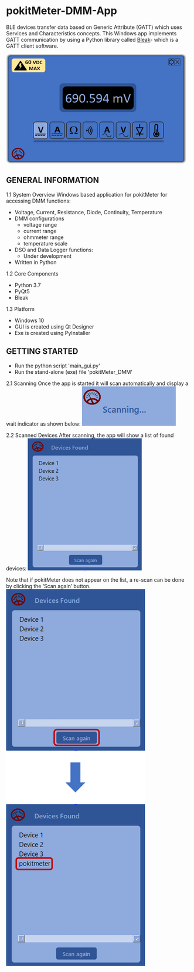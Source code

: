 # pokitMeter-DMM-App
BLE devices transfer data based on Generic Attribute (GATT) which uses Services and Characteristics concepts. This Windows app implements GATT communication by using a Python library called [Bleak](https://pypi.org/project/bleak/)- which is a GATT client software.

![](/images/multimeter_ui.png)

 ##	GENERAL INFORMATION

1.1	System Overview
Windows based application for pokitMeter for accessing DMM functions: 

* Voltage, Current, Resistance, Diode, Continuity, Temperature
* DMM configurations
   * voltage range
   * current range
   * ohmmeter range
   * temperature scale
* DSO  and Data Logger functions:
   * Under development
* Written in Python

1.2	Core Components
* Python 3.7
* PyQt5
* Bleak

1.3	Platform
* Windows 10
* GUI is created using Qt Designer
* Exe is created using PyInstaller


## GETTING STARTED
* Run the python script 'main_gui.py'
* Run the stand-alone (exe) file 'pokitMeter_DMM'

2.1	Scanning
Once the app is started it will scan automatically and display a wait indicator as shown below:
![](/images/scanning.png)

2.2	Scanned Devices
After scanning, the app will show a list of found devices:
![](/images/scanned_devices.png)

Note that if pokitMeter does not appear on the list, a re-scan can be done by clicking the ‘Scan again’ button.
![](/images/re-scanning.png)
